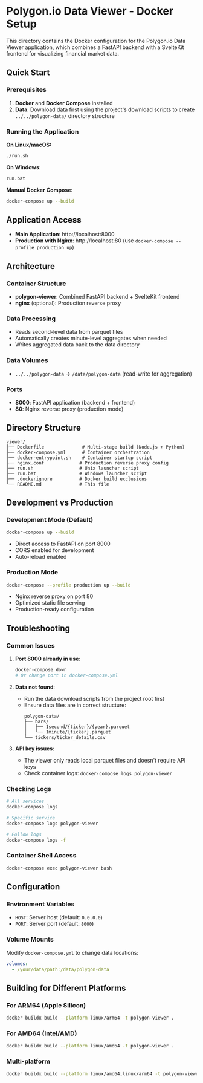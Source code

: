 # Polygon.io Data Viewer - Docker Setup

This directory contains the Docker configuration for the Polygon.io Data Viewer application, which combines a FastAPI backend with a SvelteKit frontend for visualizing financial market data.

## Quick Start

### Prerequisites

1. **Docker** and **Docker Compose** installed
2. **Data**: Download data first using the project's download scripts to create `../../polygon-data/` directory structure

### Running the Application

**On Linux/macOS:**
```bash
./run.sh
```

**On Windows:**
```cmd
run.bat
```

**Manual Docker Compose:**
```bash
docker-compose up --build
```

## Application Access

- **Main Application**: http://localhost:8000
- **Production with Nginx**: http://localhost:80 (use `docker-compose --profile production up`)

## Architecture

### Container Structure
- **polygon-viewer**: Combined FastAPI backend + SvelteKit frontend
- **nginx** (optional): Production reverse proxy

### Data Processing
- Reads second-level data from parquet files
- Automatically creates minute-level aggregates when needed
- Writes aggregated data back to the data directory

### Data Volumes
- `../../polygon-data` → `/data/polygon-data` (read-write for aggregation)

### Ports
- **8000**: FastAPI application (backend + frontend)
- **80**: Nginx reverse proxy (production mode)

## Directory Structure

```
viewer/
├── Dockerfile              # Multi-stage build (Node.js + Python)
├── docker-compose.yml      # Container orchestration
├── docker-entrypoint.sh    # Container startup script
├── nginx.conf             # Production reverse proxy config
├── run.sh                 # Unix launcher script
├── run.bat                # Windows launcher script
├── .dockerignore          # Docker build exclusions
└── README.md              # This file
```

## Development vs Production

### Development Mode (Default)
```bash
docker-compose up --build
```
- Direct access to FastAPI on port 8000
- CORS enabled for development
- Auto-reload enabled

### Production Mode
```bash
docker-compose --profile production up --build
```
- Nginx reverse proxy on port 80
- Optimized static file serving
- Production-ready configuration

## Troubleshooting

### Common Issues

1. **Port 8000 already in use**:
   ```bash
   docker-compose down
   # Or change port in docker-compose.yml
   ```

2. **Data not found**:
   - Run the data download scripts from the project root first
   - Ensure data files are in correct structure:
     ```
     polygon-data/
     ├── bars/
     │   ├── 1second/{ticker}/{year}.parquet
     │   └── 1minute/{ticker}.parquet
     └── tickers/ticker_details.csv
     ```

3. **API key issues**:
   - The viewer only reads local parquet files and doesn't require API keys
   - Check container logs: `docker-compose logs polygon-viewer`

### Checking Logs
```bash
# All services
docker-compose logs

# Specific service
docker-compose logs polygon-viewer

# Follow logs
docker-compose logs -f
```

### Container Shell Access
```bash
docker-compose exec polygon-viewer bash
```

## Configuration

### Environment Variables
- `HOST`: Server host (default: `0.0.0.0`)
- `PORT`: Server port (default: `8000`)

### Volume Mounts
Modify `docker-compose.yml` to change data locations:
```yaml
volumes:
  - /your/data/path:/data/polygon-data
```

## Building for Different Platforms

### For ARM64 (Apple Silicon)
```bash
docker buildx build --platform linux/arm64 -t polygon-viewer .
```

### For AMD64 (Intel/AMD)
```bash
docker buildx build --platform linux/amd64 -t polygon-viewer .
```

### Multi-platform
```bash
docker buildx build --platform linux/amd64,linux/arm64 -t polygon-viewer .
```
